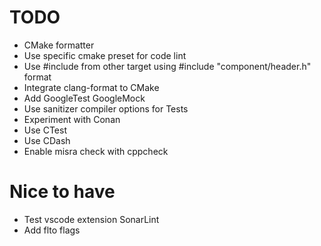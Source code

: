# TODO

- CMake formatter
- Use specific cmake preset for code lint
- Use #include from other target using #include "component/header.h" format
- Integrate clang-format to CMake
- Add GoogleTest GoogleMock
- Use sanitizer compiler options for Tests
- Experiment with Conan
- Use CTest
- Use CDash
- Enable misra check with cppcheck

# Nice to have

- Test vscode extension SonarLint
- Add flto flags
